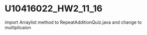 # U10416022_HW2_11_16
import Arraylist method to RepeatAdditionQuiz.java and change to multiplicaion
